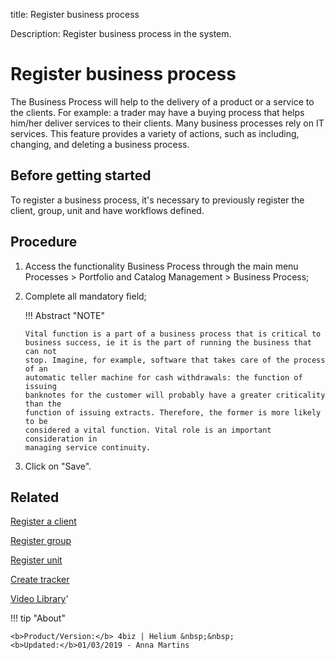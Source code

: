 title: Register business process

Description: Register business process in the system.
# Register business process

The Business Process will help to the delivery of a product or a service to the clients. For example: a trader may have a buying process that helps him/her deliver services to their clients. Many business processes rely on IT services.
This feature provides a variety of actions, such as including, changing, and deleting a business process.

Before getting started
--------------------------

To register a business process, it's necessary to previously register the
client, group, unit and have workflows defined.

Procedure
-------------

1.  Access the functionality Business Process through the main menu Processes \>
    Portfolio and Catalog Management \> Business Process;

2.  Complete all mandatory field;

    !!! Abstract "NOTE"

        Vital function is a part of a business process that is critical to
        business success, ie it is the part of running the business that can not
        stop. Imagine, for example, software that takes care of the process of an
        automatic teller machine for cash withdrawals: the function of issuing
        banknotes for the customer will probably have a greater criticality than the
        function of issuing extracts. Therefore, the former is more likely to be
        considered a vital function. Vital role is an important consideration in
        managing service continuity.  

3.  Click on "Save".

Related
-------

[Register a client](/en-us/4biz-helium/processes/portfolio-and-catalog/configuration/register-client.html)

[Register group](/en-us/4biz-helium/initial-settings/access-settings/user/register-groups.html)

[Register unit](/en-us/4biz-helium/platform-administration/region-and-language/register-unit.html)

[Create tracker](/en-us/4biz-helium/tracker/use/create-flow.html)


<i class='fa fa-youtube-play  fa-2x' style='color:#97ce17;vertical-align: middle;'> </i> [Video Library](https://www.youtube.com/playlist?list=PLB5qK2uzf2RPsG8HdkE7qEHB39yEI_T8y)'

!!! tip "About"

    <b>Product/Version:</b> 4biz | Helium &nbsp;&nbsp;
    <b>Updated:</b>01/03/2019 - Anna Martins
